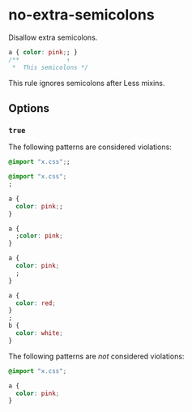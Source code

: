 # no-extra-semicolons

Disallow extra semicolons.

```css
a { color: pink;; }
/**             ↑
 *  This semicolons */
```

This rule ignores semicolons after Less mixins.

## Options

### `true`

The following patterns are considered violations:

```css
@import "x.css";;
```

```css
@import "x.css";
;
```

```css
a {
  color: pink;;
}
```

```css
a {
  ;color: pink;
}
```

```css
a {
  color: pink;
  ;
}
```

```css
a {
  color: red;
}
;
b {
  color: white;
}
```

The following patterns are *not* considered violations:

```css
@import "x.css";
```

```css
a {
  color: pink;
}
```
